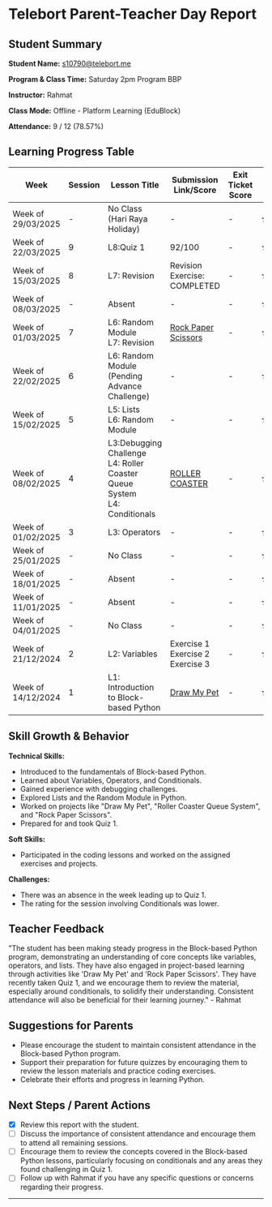 # Telebort Parent-Teacher Day Report

## Student Summary

**Student Name:** s10790@telebort.me

**Program & Class Time:** Saturday 2pm Program BBP

**Instructor:** Rahmat

**Class Mode:** Offline - Platform Learning (EduBlock)

**Attendance:** 9 / 12 (78.57%)


## Learning Progress Table

| Week              | Session | Lesson Title                                          | Submission Link/Score | Exit Ticket Score | Progress Rating |
|-------------------|---------|-------------------------------------------------------|-----------------------|-------------------|-----------------|
| Week of 29/03/2025 | -       | No Class (Hari Raya Holiday)                          | -                     | -                 | ☆☆☆☆☆         |
| Week of 22/03/2025 | 9       | L8:Quiz 1                                             | 92/100                     | -                 | ★★★☆☆         |
| Week of 15/03/2025 | 8       | L7: Revision                                          | Revision Exercise: COMPLETED     | -                 | ★★★☆☆         |
| Week of 08/03/2025 | -       | Absent                                                | -                     | -                 | ★★★☆☆         |
| Week of 01/03/2025 | 7       | L6: Random Module <br> L7: Revision                  | [Rock Paper Scissors](https://app.edublocks.org/project/txzw3LTf3XensZY0fjJfx7s6SsF2/0pDrImLa0LhzrcCsMvfk)   | -                 | ★★★☆☆         |
| Week of 22/02/2025 | 6       | L6: Random Module (Pending Advance Challenge)         | -   | -                 | ★★★☆☆         |
| Week of 15/02/2025 | 5       | L5: Lists <br> L6: Random Module                      | -                     | -                 | ★★★☆☆         |
| Week of 08/02/2025 | 4       | L3:Debugging Challenge <br> L4: Roller Coaster Queue System <br> L4: Conditionals | [ROLLER COASTER](https://app.edublocks.org/project/txzw3LTf3XensZY0fjJfx7s6SsF2/yXRZmCMyo6l7R77ETHct)                     | -                 | ★★★☆☆          |
| Week of 01/02/2025 | 3       | L3: Operators                                         | -                     | -                 | ★★★☆☆         |
| Week of 25/01/2025 | -       | No Class                                              | -                     | -                 | ☆☆☆☆☆         |
| Week of 18/01/2025 | -       | Absent                                                | -                     | -                 | ☆☆☆☆☆         |
| Week of 11/01/2025 | -       | Absent                                                | -                     | -                 | ☆☆☆☆☆         |
| Week of 04/01/2025 | -       | No Class                                              | -                     | -                 | ☆☆☆☆☆         |
| Week of 21/12/2024 | 2       | L2: Variables                                         | Exercise 1 <br> Exercise 2 <br> Exercise 3 | -                 | ★★★★☆         |
| Week of 14/12/2024 | 1       | L1: Introduction to Block-based Python               | [Draw My Pet](https://app.edublocks.org/project/txzw3LTf3XensZY0fjJfx7s6SsF2/oCp7EE3jDB1D2yhZxPlu)           | -                 | ★★★★☆         |

## Skill Growth & Behavior

**Technical Skills:**
* Introduced to the fundamentals of Block-based Python.
* Learned about Variables, Operators, and Conditionals.
* Gained experience with debugging challenges.
* Explored Lists and the Random Module in Python.
* Worked on projects like "Draw My Pet", "Roller Coaster Queue System", and "Rock Paper Scissors".
* Prepared for and took Quiz 1.

**Soft Skills:**
* Participated in the coding lessons and worked on the assigned exercises and projects.

**Challenges:**
* There was an absence in the week leading up to Quiz 1.
* The rating for the session involving Conditionals was lower.

## Teacher Feedback

"The student has been making steady progress in the Block-based Python program, demonstrating an understanding of core concepts like variables, operators, and lists. They have also engaged in project-based learning through activities like 'Draw My Pet' and 'Rock Paper Scissors'. They have recently taken Quiz 1, and we encourage them to review the material, especially around conditionals, to solidify their understanding. Consistent attendance will also be beneficial for their learning journey." - Rahmat

## Suggestions for Parents

* Please encourage the student to maintain consistent attendance in the Block-based Python program.
* Support their preparation for future quizzes by encouraging them to review the lesson materials and practice coding exercises.
* Celebrate their efforts and progress in learning Python.

## Next Steps / Parent Actions

* [x] Review this report with the student.
* [ ] Discuss the importance of consistent attendance and encourage them to attend all remaining sessions.
* [ ] Encourage them to review the concepts covered in the Block-based Python lessons, particularly focusing on conditionals and any areas they found challenging in Quiz 1.
* [ ] Follow up with Rahmat if you have any specific questions or concerns regarding their progress.

***
